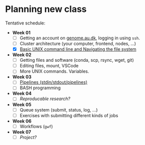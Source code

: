 # Planning new class

Tentative schedule:

- **Week 01**
  - [ ] Getting an account on [genome.au.dk](https://genome.au.dk), logging in using `ssh`.
  - [ ] Cluster architecture (your computer, frontend, nodes, ...)
  - [x] [Basic UNIX command line and Navigating the file system](docs/basic-unix-commands.md)

- **Week 02**
  - [ ] Getting files and software (conda, scp, rsync, wget, git)
  - [ ] Editing files, mount, VSCode
  - [ ] More UNIX commands. Variables.

- **Week 03**
  - [ ] [Pipelines (stdin/stdout/pipelines)](docs/pipelines.md)
  - [ ] BASH programming

- **Week 04**
  - [ ] *Reproducable research?*

- **Week 05**
  - [ ] Queue system (submit, status, log, ...)
  - [ ] Exercises with submitting different kinds of jobs

- **Week 06**
  - [ ] Workflows (`gwf`)

- **Week 07**
  - [ ] *Project?*
